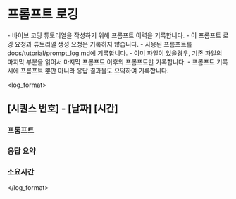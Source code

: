 # 프롬프트 로깅

<context>
- 바이브 코딩 튜토리얼을 작성하기 위해 프롬프트 이력을 기록합니다.
</context>

<instruction>
- 이 프롬프트 로깅 요청과 튜토리얼 생성 요청은 기록하지 않습니다.
- 사용된 프롬프트를 docs/tutorial/prompt_log.md에 기록합니다.
- 이미 파일이 있을경우, 기존 파일의 마지막 부분을 읽어서 마지막 프롬프트 이후의 프롬프트만 기록합니다.
- 프롬프트 기록시에 프롬프트 뿐만 아니라 응답 결과물도 요약하여 기록합니다.
</instruction>

<log_format>
## [시퀀스 번호] - [날짜] [시간]

### 프롬프트

### 응답 요약

### 소요시간
</log_format>